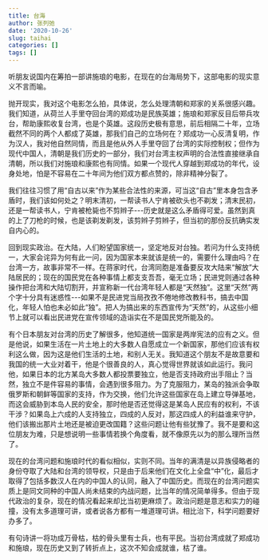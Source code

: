 ```yaml
---
title: 台海
author: 张列弛
date: '2020-10-26'
slug: taihai
categories: []
tags: []
---
```


听朋友说国内在筹拍一部讲施琅的电影，在现在的台海局势下，这部电影的现实意义不言而喻。   

抛开现实，我对这个电影怎么拍，具体说，怎么处理清朝和郑家的关系很感兴趣。我们知道，从荷兰人手里夺回台湾的郑成功是民族英雄；施琅和郑家反目后带兵攻台，帮助康熙收复台湾，也是个英雄。这段历史极有意思，前后相隔二十年，立场截然不同的两个人都成了英雄，那我们自己的立场何在？郑成功一心反清复明，作为汉人，我对他自然同情，而且是他从外人手里夺回了台湾的实际控制权；但作为现代中国人，清朝是我们历史的一部分，我们对台湾主权声明的合法性直接继承自清朝，所以我们对施琅和康熙也有同情。如果一个现代人穿越到郑成功的年代，设身处地，怕是不容易在二十年间为他们双方都点赞的，除非精神分裂了。   

我们往往习惯了用“自古以来”作为某些合法性的来源，可当这“自古”里本身包含矛盾时，我们该如何处之？明末清初，一帮读书人宁肯被砍头也不剃发；清末民初，还是一帮读书人，宁肯被枪毙也不剪辫子---历史就是这么矛盾得可爱。虽然到真的上了刀枪的时候，也是该剃发剃发，该剪辫子剪辫子，但当初的那份反抗确实发自内心的。   

回到现实政治。在大陆，人们盼望国家统一，坚定地反对台独。若问为什么支持统一，大家会诧异为何有此一问，因为国家本来就该是统一的，需要什么理由吗？在台湾一方，故事非常不一样。在蒋家时代，台湾同胞是准备要反攻大陆来“解放”大陆居民的；现在的国民党在各种事情上都支支吾吾，毫无立场；民进党则通过各种操作把台湾和大陆切割开，并宣称新一代台湾年轻人都是“天然独”。这里“天然”两个字十分具有迷惑性---如果不是民进党当局孜孜不倦地修改教科书，搞去中国化，年轻人怕也未必如此“独”。把人为搞出来的东西宣传为“天然”的，从这些小细节上就可以看出民进党在宣传领域的造诣实在不是国民党所能及的。              

有个日本朋友对台湾的历史了解很多，他知道统一国家是两岸宪法的应有之义。但是他说，如果生活在一片土地上的大多数人自愿成立一个新国家，那他们应该有权利这么做，因为这是他们生活的土地，和别人无关。我知道这个朋友不是故意要和我国的统一大业对着干，他是个很善良的人，真心觉得世界就该如此运行。我问他，如果日本的北方某岛大多数人都投票要独立，他是否支持政府出手阻止？当然，独立不是件容易的事情，会遇到很多阻力。为了克服阻力，某岛的独派会争取俄罗斯和朝鲜等国家的支持，作为交换，他们允许这些国家在岛上建立导弹基地，而这会威胁到本岛人民的安全，那时他是否还觉得这是某岛人民应有的权利，不该干涉？如果岛上六成的人支持独立，四成的人反对，那这四成人的利益谁来守护，他们该搬出那片土地还是被迫更改国籍？这些问题让他有些犹豫了。我不是要和这位朋友为难，只是想说明一些事情若换个角度看，就不像原先以为的那么理所当然了。    


现在的台湾问题和施琅时代的看似相似，实则不同。当年的满清是以异族侵略者的身份夺取了大陆和台湾的领导权，只是由于后来他们在文化上全盘“中”化，最后才取得了包括多数汉人在内的中国人的认同，融入了中国历史。而现在的台湾问题实质上是同文同种的中国人尚未结束的内战问题，比当年的情况简单得多。但由于现代政治的复杂，现在的情况看起来却比当初更麻烦了。政治问题是意志和实力的碰撞，没有太多道理可讲，或者说各方都有一堆道理可讲。相比治下，科学问题要好办多了。      

有句诗讲一将功成万骨枯，枯的骨头里有士兵，也有平民。当初台湾成就了郑成功和施琅，现在历史又到了转折点上，这次不知会成就谁，枯了谁。



